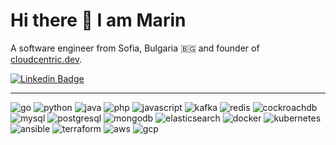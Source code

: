 # Hi there 👋 I am Marin
A software engineer from Sofia, Bulgaria 🇧🇬 and founder of [cloudcentric.dev](https://www.cloudcentric.dev/).

[![Linkedin Badge](https://img.shields.io/badge/-mbezhanov-blue?style=flat-square&logo=Linkedin&logoColor=white)](https://www.linkedin.com/in/mbezhanov/)

---

![go](https://img.shields.io/badge/golang-gray?logo=go)
![python](https://img.shields.io/badge/python-gray?logo=python)
![java](https://img.shields.io/badge/java-gray?logo=coffeescript)
![php](https://img.shields.io/badge/php-gray?logo=php)
![javascript](https://img.shields.io/badge/javascript-gray?logo=javascript)
![kafka](https://img.shields.io/badge/kafka-gray?logo=apachekafka)
![redis](https://img.shields.io/badge/redis-gray?logo=redis)
![cockroachdb](https://img.shields.io/badge/cockroachdb-gray?logo=cockroachlabs)
![mysql](https://img.shields.io/badge/mysql-gray?logo=mysql)
![postgresql](https://img.shields.io/badge/postgres-gray?logo=postgresql)
![mongodb](https://img.shields.io/badge/mongodb-gray?logo=mongodb)
![elasticsearch](https://img.shields.io/badge/elasticsearch-gray?logo=elasticsearch)
![docker](https://img.shields.io/badge/docker-gray?logo=docker)
![kubernetes](https://img.shields.io/badge/kubernetes-gray?logo=kubernetes)
![ansible](https://img.shields.io/badge/ansible-gray?logo=ansible)
![terraform](https://img.shields.io/badge/terraform-gray?logo=terraform)
![aws](https://img.shields.io/badge/aws-gray?logo=amazon)
![gcp](https://img.shields.io/badge/gcp-gray?logo=googlecloud)
